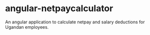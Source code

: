 # angular-netpaycalculator
An angular application to calculate netpay and salary deductions for Ugandan employees. 
